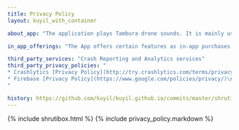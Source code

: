 ```yaml
---
title: Privacy Policy
layout: kuyil_with_container

about_app: "The application plays Tambura drone sounds. It is mainly used while practicing Carnatic music. It's also useful for creating a peaceful atmosphere for meditation."

in_app_offerings: "The App offers certain features as in-app purchases that enhance or extend the functionality of the App"

third_party_services: "Crash Reporting and Analytics services"
third_party_privacy_policies: "
* Crashlytics [Privacy Policy](http://try.crashlytics.com/terms/privacy-policy.pdf)\n
* Firebase [Privacy Policy](https://www.google.com/policies/privacy/)\n
"

history: https://github.com/kuyil/kuyil.github.io/commits/master/shrutibox/privacy/index.markdown
---
```


{% include shrutibox.html %}
{% include privacy_policy.markdown %}
